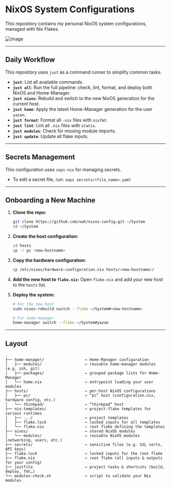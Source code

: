 # NixOS System Configurations

This repository contains my personal NixOS system configurations, managed with Nix Flakes.

![image](https://github.com/user-attachments/assets/07ba2010-ce96-486b-ad55-521b58691c91)

---

## Daily Workflow

This repository uses `just` as a command runner to simplify common tasks.

*   **`just`**: List all available commands.
*   **`just all`**: Run the full pipeline: check, lint, format, and deploy both NixOS and Home-Manager.
*   **`just nixos`**: Rebuild and switch to the new NixOS generation for the current host.
*   **`just home`**: Apply the latest Home-Manager generation for the user `yazan`.
*   **`just format`**: Format all `.nix` files with `nixfmt`.
*   **`just lint`**: Lint all `.nix` files with `statix`.
*   **`just modules`**: Check for missing module imports.
*   **`just update`**: Update all flake inputs.

---

## Secrets Management

This configuration uses `sops-nix` for managing secrets.

*   To edit a secret file, run: `sops secrets/<file_name>.yaml`

---

## Onboarding a New Machine

1.  **Clone the repo:**
    ```bash
    git clone https://github.com/vwh/nixos-config.git ~/System
    cd ~/System
    ```

2.  **Create the host configuration:**
    ```bash
    cd hosts
    cp -r pc <new-hostname>
    ```

3.  **Copy the hardware configuration:**
    ```bash
    cp /etc/nixos/hardware-configuration.nix hosts/<new-hostname>/
    ```

4.  **Add the new host to `flake.nix`:**
    Open `flake.nix` and add your new host to the `hosts` list.

5.  **Deploy the system:**
    ```bash
    # For the new host
    sudo nixos-rebuild switch --flake ~/System#<new-hostname>

    # For home-manager
    home-manager switch --flake ~/System#yazan
    ```

---

## Layout

```text
.
├── home-manager/                  ← Home-Manager configuration
│   ├── modules/                   ← reusable home-manager modules (e.g. zsh, git)
│   ├── packages/                  ← grouped package lists for Home-Manager
│   └── home.nix                   ← entrypoint loading your user modules
├── hosts/                         ← per-host NixOS configurations
│   ├── pc/                        ← “pc” host (configuration.nix, hardware config, etc.)
│   └── thinkpad/                  ← “thinkpad” host
├── nix-templates/                 ← project-flake templates for various runtimes
│   ├── .../                       ← project templates
│   ├── flake.lock                 ← locked inputs for all templates
│   └── flake.nix                  ← root flake defining the templates
├── nixos/                         ← shared NixOS modules
│   └── modules/                   ← reusable NixOS modules (networking, users, etc.)
├── secrets/                       ← sensitive files (e.g. SSL certs, API keys)
├── flake.lock                     ← locked inputs for the root flake
├── flake.nix                      ← root flake (all inputs & outputs for your config)
├── justfile                       ← project tasks & shortcuts (build, deploy, fmt…)
└── modules-check.sh               ← script to validate your Nix modules
```

